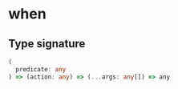 # when

## Type signature

<!-- prettier-ignore-start -->
```typescript
(
  predicate: any
) => (action: any) => (...args: any[]) => any
```
<!-- prettier-ignore-end -->

